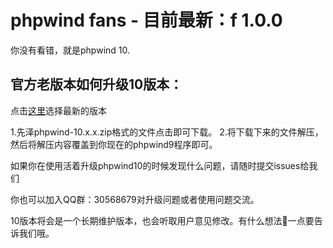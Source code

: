 # phpwind fans - 目前最新：f 1.0.0
你没有看错，就是phpwind 10.
## 官方老版本如何升级10版本：
点击[这里](https://github.com/medz/phpwind/releases)选择最新的版本

1.先泽phpwind-10.x.x.zip格式的文件点击即可下载。
2.将下载下来的文件解压，然后将解压内容覆盖到你现在的phpwind9程序即可。


如果你在使用活着升级phpwind10的时候发现什么问题，请随时提交issues给我们

你也可以加入QQ群：30568679对升级问题或者使用问题交流。

10版本将会是一个长期维护版本，也会听取用户意见修改。有什么想法👏一点要告诉我们哦。
